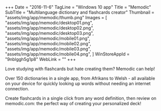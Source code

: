 +++
Date = "2016-11-6"
TagLine = "Windows 10 app"
Title = "Memodic"
SubTitle = "Multilanguage dictionary and flashcards creator"
Thumbnail = "assets/img/app/memodic/thumb.png"
Images = [
  "assets/img/app/memodic/desktop01.png",
  "assets/img/app/memodic/desktop02.png",
  "assets/img/app/memodic/desktop03.png",
  "assets/img/app/memodic/mobile01.png",
  "assets/img/app/memodic/mobile02.png",
  "assets/img/app/memodic/mobile03.png",
  "assets/img/app/memodic/mobile04.png",
]
WinStoreAppId = "9nblggh5g1p8"
WebLink = ""
+++

Love studying with flashcards but hate creating them? Memodic can help!

Over 150 dictionaries in a single app, from Afrikans to Welsh - all available on your device for quickly looking up words without needing an internet connection.

Create flashcards in a single click from any word definition, then review on memodic.com: the perfect way of creating your personalized deck!